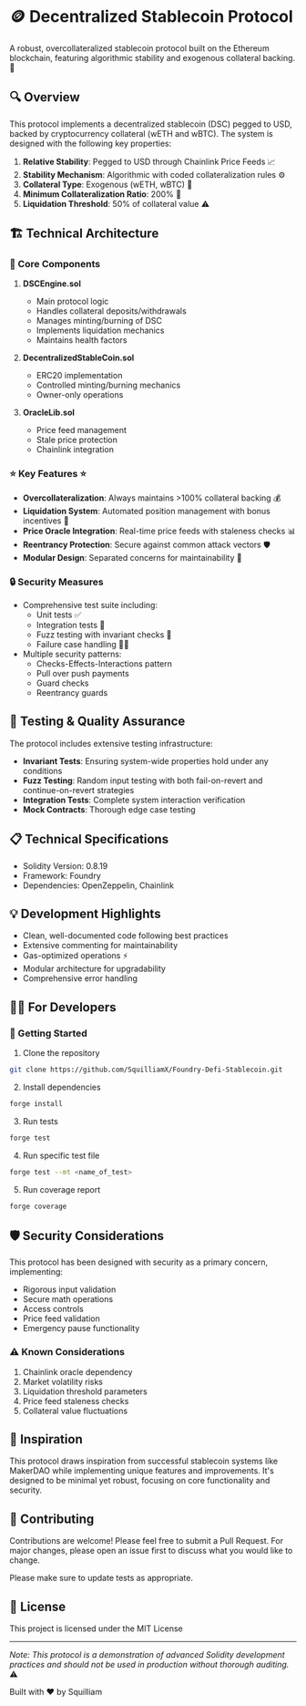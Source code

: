 # 🪙 Decentralized Stablecoin Protocol

A robust, overcollateralized stablecoin protocol built on the Ethereum blockchain, featuring algorithmic stability and exogenous collateral backing. 💎

## 🔍 Overview

This protocol implements a decentralized stablecoin (DSC) pegged to USD, backed by cryptocurrency collateral (wETH and wBTC). The system is designed with the following key properties:

1. **Relative Stability**: Pegged to USD through Chainlink Price Feeds 📈
2. **Stability Mechanism**: Algorithmic with coded collateralization rules ⚙️
3. **Collateral Type**: Exogenous (wETH, wBTC) 🔐
4. **Minimum Collateralization Ratio**: 200% 💪
5. **Liquidation Threshold**: 50% of collateral value ⚠️

## 🏗️ Technical Architecture

### 🔧 Core Components

1. **DSCEngine.sol**

   - Main protocol logic
   - Handles collateral deposits/withdrawals
   - Manages minting/burning of DSC
   - Implements liquidation mechanics
   - Maintains health factors

2. **DecentralizedStableCoin.sol**

   - ERC20 implementation
   - Controlled minting/burning mechanics
   - Owner-only operations

3. **OracleLib.sol**
   - Price feed management
   - Stale price protection
   - Chainlink integration

### ⭐ Key Features ⭐

- **Overcollateralization**: Always maintains >100% collateral backing 💰
- **Liquidation System**: Automated position management with bonus incentives 🤖
- **Price Oracle Integration**: Real-time price feeds with staleness checks 📊
- **Reentrancy Protection**: Secure against common attack vectors 🛡️
- **Modular Design**: Separated concerns for maintainability 🧩

### 🔒 Security Measures

- Comprehensive test suite including:
  - Unit tests ✅
  - Integration tests 🔄
  - Fuzz testing with invariant checks 🎲
  - Failure case handling ⛓️‍💥
- Multiple security patterns:
  - Checks-Effects-Interactions pattern
  - Pull over push payments
  - Guard checks
  - Reentrancy guards

## 🧪 Testing & Quality Assurance

The protocol includes extensive testing infrastructure:

- **Invariant Tests**: Ensuring system-wide properties hold under any conditions
- **Fuzz Testing**: Random input testing with both fail-on-revert and continue-on-revert strategies
- **Integration Tests**: Complete system interaction verification
- **Mock Contracts**: Thorough edge case testing

## 📋 Technical Specifications

- Solidity Version: 0.8.19
- Framework: Foundry
- Dependencies: OpenZeppelin, Chainlink

## 💡 Development Highlights

- Clean, well-documented code following best practices
- Extensive commenting for maintainability
- Gas-optimized operations ⚡
- Modular architecture for upgradability
- Comprehensive error handling

## 👨‍💻 For Developers

### 🎯 Getting Started

1. Clone the repository

```bash
git clone https://github.com/SquilliamX/Foundry-Defi-Stablecoin.git
```

2. Install dependencies

```bash
forge install
```

3. Run tests

```bash
forge test
```

4. Run specific test file

```bash
forge test --mt <name_of_test>
```

5. Run coverage report

```bash
forge coverage
```

## 🛡️ Security Considerations

This protocol has been designed with security as a primary concern, implementing:

- Rigorous input validation
- Secure math operations
- Access controls
- Price feed validation
- Emergency pause functionality

### ⚠️ Known Considerations

1. Chainlink oracle dependency
2. Market volatility risks
3. Liquidation threshold parameters
4. Price feed staleness checks
5. Collateral value fluctuations

## 💫 Inspiration

This protocol draws inspiration from successful stablecoin systems like MakerDAO while implementing unique features and improvements. It's designed to be minimal yet robust, focusing on core functionality and security.

## 🤝 Contributing

Contributions are welcome! Please feel free to submit a Pull Request. For major changes, please open an issue first to discuss what you would like to change.

Please make sure to update tests as appropriate.

## 📜 License

This project is licensed under the MIT License

---

_Note: This protocol is a demonstration of advanced Solidity development practices and should not be used in production without thorough auditing._ ⚠️

Built with ❤️ by Squilliam
